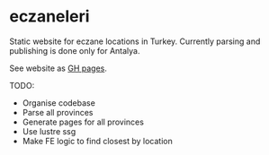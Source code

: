 # eczaneleri

Static website for eczane locations in Turkey.
Currently parsing and publishing is done only for Antalya.

See website as [GH pages](https://guria.github.io/eczaneleri/).

TODO:

- Organise codebase
- Parse all provinces
- Generate pages for all provinces
- Use lustre ssg
- Make FE logic to find closest by location
